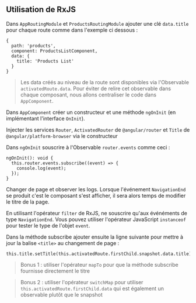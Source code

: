 ## Utilisation de RxJS

Dans `AppRoutingModule` et `ProductsRoutingModule` ajouter une clé `data.title` pour chaque route comme dans l'exemple ci dessous :

```
{
  path: 'products',
  component: ProductsListComponent,
  data: {
    title: 'Products List'
  }
}
```

> Les data créés au niveau de la route sont disponibles via l'Observable `activatedRoute.data`. Pour éviter de relire cet observable dans chaque composant, nous allons centraliser le code dans `AppComponent`.

Dans `AppComponent` créer un constructeur et une méthode `ngOnInit` (en implémentant l'interface `OnInit`).

Injecter les services `Router`, `ActivatedRouter` de `@angular/router` et `Title` de `@angular/platform-browser` via le constructeur

Dans `ngOnInit` souscrire à l'Observable `router.events` comme ceci :

```
ngOnInit(): void {
  this.router.events.subscribe((event) => {
    console.log(event);
  });
}
```

Changer de page et observer les logs. Lorsque l'événement `NavigationEnd` se produit c'est le composant s'est afficher, il sera alors temps de modifier le titre de la page.

En utilisant l'opérateur `filter` de RxJS, ne souscrire qu'aux événéments de type `NavigationEnd`. Vous pouvez utiliser l'opérateur JavaScript `instanceof` pour tester le type de l'objet `event`.

Dans la méthode subscribe ajouter ensuite la ligne suivante pour mettre à jour la balise `<title>` au changement de page :

```
this.title.setTitle(this.activatedRoute.firstChild.snapshot.data.title);
```

> Bonus 1 : utiliser l'opérateur `mapTo` pour que la méthode subscribe fournisse directement le titre

> Bonus 2 : utiliser l'opérateur `switchMap` pour utiliser `this.activatedRoute.firstChild.data` qui est également un observable plutôt que le snapshot
